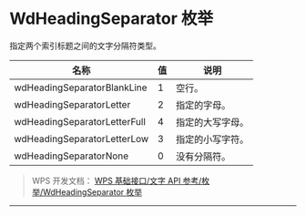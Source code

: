 # WdHeadingSeparator 枚举

指定两个索引标题之间的文字分隔符类型。

| 名称                         | 值  | 说明             |
|------------------------------|-----|------------------|
| wdHeadingSeparatorBlankLine  | 1   | 空行。           |
| wdHeadingSeparatorLetter     | 2   | 指定的字母。     |
| wdHeadingSeparatorLetterFull | 4   | 指定的大写字母。 |
| wdHeadingSeparatorLetterLow  | 3   | 指定的小写字符。 |
| wdHeadingSeparatorNone       | 0   | 没有分隔符。     |

> WPS 开发文档： [WPS 基础接口/文字 API 参考/枚举/WdHeadingSeparator 枚举](https://qn.cache.wpscdn.cn/encs/doc/office_v19/topics/WPS%20%E5%9F%BA%E7%A1%80%E6%8E%A5%E5%8F%A3/%E6%96%87%E5%AD%97%20API%20%E5%8F%82%E8%80%83/%E6%9E%9A%E4%B8%BE/WdHeadingSeparator%20%E6%9E%9A%E4%B8%BE.html)

------------------------------------------------------------------------
